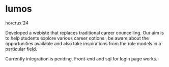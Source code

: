 # lumos
horcrux'24

Developed a webiste that replaces traditional career councelling. Our aim is to help students explore various career options , be aware about the opportunities available and also take inspirations from the role models in a particular field. 

Currently integration is pending. Front-end and sql for login page works.
